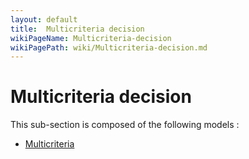 ```yaml
---
layout: default
title:  Multicriteria decision
wikiPageName: Multicriteria-decision
wikiPagePath: wiki/Multicriteria-decision.md
---
```


# Multicriteria decision

This sub-section is composed of the following models :

* [Multicriteria](references#MulticriteriadecisionMulticriteria)

